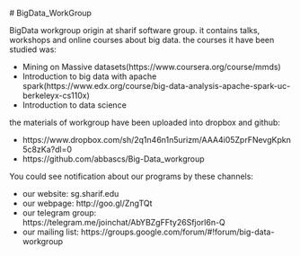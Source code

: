 <p dir="ltr"># BigData_WorkGroup</p>
<p dir="ltr">BigData workgroup origin at sharif software group.
it contains talks, workshops and online courses about big data.
the courses it have been studied was:</p>

<ul dir="ltr">
	<li>Mining on Massive datasets(https://www.coursera.org/course/mmds)</li>
	<li>Introduction to big data with apache spark(https://www.edx.org/course/big-data-analysis-apache-spark-uc-berkeleyx-cs110x)</li>
	<li>Introduction to data science</li>
</ul>
<p style="direction: ltr;">the materials of workgroup have been uploaded into dropbox and github:</p>

<ul dir="ltr">
	<li>https://www.dropbox.com/sh/2q1n46n1n5urizm/AAA4i05ZprFNevgKpkn5c8zKa?dl=0</li>
	<li>https://github.com/abbascs/Big-Data_workgroup</li>
</ul>
<p dir="ltr" style="direction: ltr;">You could see notification about our programs by these channels:</p>

<ul dir="ltr">
	<li dir="ltr" style="direction: ltr;">our website: sg.sharif.edu</li>
	<li dir="ltr" style="direction: ltr;">our webpage: http://goo.gl/ZngTQt</li>
	<li dir="ltr" style="direction: ltr;">our telegram group: https://telegram.me/joinchat/AbYBZgFFty26Sfjorl6n-Q</li>
	<li dir="ltr">our mailing list: https://groups.google.com/forum/#!forum/big-data-workgroup</li>
</ul>
